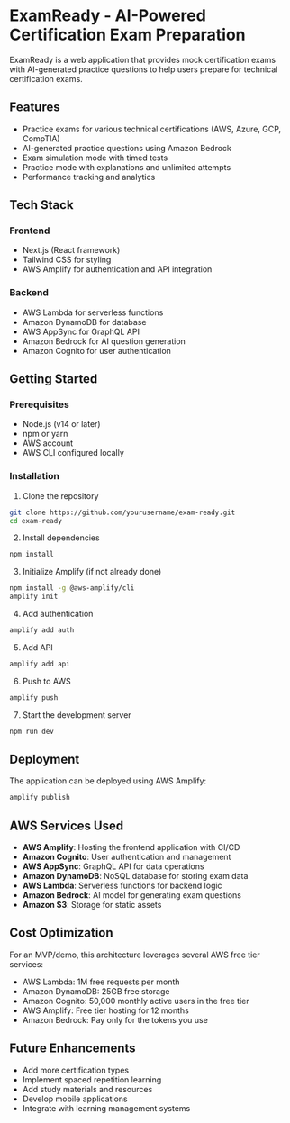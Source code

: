 # ExamReady - AI-Powered Certification Exam Preparation

ExamReady is a web application that provides mock certification exams with AI-generated practice questions to help users prepare for technical certification exams.

## Features

- Practice exams for various technical certifications (AWS, Azure, GCP, CompTIA)
- AI-generated practice questions using Amazon Bedrock
- Exam simulation mode with timed tests
- Practice mode with explanations and unlimited attempts
- Performance tracking and analytics

## Tech Stack

### Frontend
- Next.js (React framework)
- Tailwind CSS for styling
- AWS Amplify for authentication and API integration

### Backend
- AWS Lambda for serverless functions
- Amazon DynamoDB for database
- AWS AppSync for GraphQL API
- Amazon Bedrock for AI question generation
- Amazon Cognito for user authentication

## Getting Started

### Prerequisites

- Node.js (v14 or later)
- npm or yarn
- AWS account
- AWS CLI configured locally

### Installation

1. Clone the repository
```bash
git clone https://github.com/yourusername/exam-ready.git
cd exam-ready
```

2. Install dependencies
```bash
npm install
```

3. Initialize Amplify (if not already done)
```bash
npm install -g @aws-amplify/cli
amplify init
```

4. Add authentication
```bash
amplify add auth
```

5. Add API
```bash
amplify add api
```

6. Push to AWS
```bash
amplify push
```

7. Start the development server
```bash
npm run dev
```

## Deployment

The application can be deployed using AWS Amplify:

```bash
amplify publish
```

## AWS Services Used

- **AWS Amplify**: Hosting the frontend application with CI/CD
- **Amazon Cognito**: User authentication and management
- **AWS AppSync**: GraphQL API for data operations
- **Amazon DynamoDB**: NoSQL database for storing exam data
- **AWS Lambda**: Serverless functions for backend logic
- **Amazon Bedrock**: AI model for generating exam questions
- **Amazon S3**: Storage for static assets

## Cost Optimization

For an MVP/demo, this architecture leverages several AWS free tier services:
- AWS Lambda: 1M free requests per month
- Amazon DynamoDB: 25GB free storage
- Amazon Cognito: 50,000 monthly active users in the free tier
- AWS Amplify: Free tier hosting for 12 months
- Amazon Bedrock: Pay only for the tokens you use

## Future Enhancements

- Add more certification types
- Implement spaced repetition learning
- Add study materials and resources
- Develop mobile applications
- Integrate with learning management systems